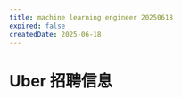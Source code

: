 ```yaml
---
title: machine learning engineer 20250618
expired: false
createdDate: 2025-06-18
---
```


# Uber 招聘信息

<JobPostingTable job-posting-json-path="uber/data/machine-learning-engineer-20250618.json" />
